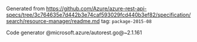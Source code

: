 Generated from https://github.com/Azure/azure-rest-api-specs/tree/3c764635e7d442b3e74caf593029fcd440b3ef82/specification/search/resource-manager/readme.md tag: `package-2015-08`

Code generator @microsoft.azure/autorest.go@~2.1.161

